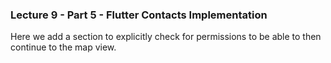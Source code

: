 
### Lecture 9 - Part 5 - Flutter Contacts Implementation

Here we add a section to explicitly check for permissions to be able to then continue to the map view.

